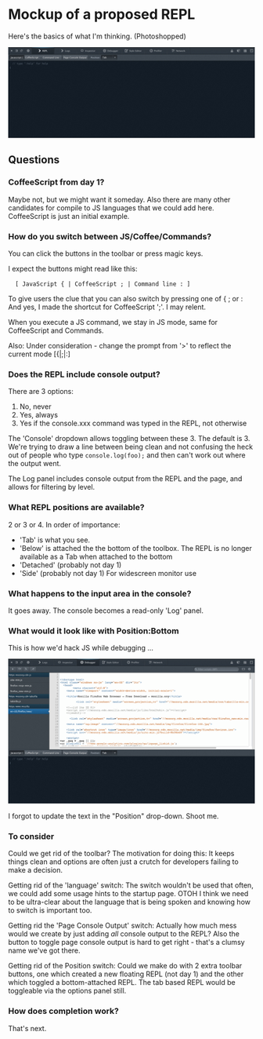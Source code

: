 
# Mockup of a proposed REPL

Here's the basics of what I'm thinking. (Photoshopped)

<img src="screen.png"/>

## Questions

### CoffeeScript from day 1?

Maybe not, but we might want it someday. Also there are many other candidates
for compile to JS languages that we could add here. CoffeeScript is just an
initial example.

### How do you switch between JS/Coffee/Commands?

You can click the buttons in the toolbar or press magic keys.

I expect the buttons might read like this:

      [ JavaScript { | CoffeeScript ; | Command line : ]

To give users the clue that you can also switch by pressing one of { ; or :
And yes, I made the shortcut for CoffeeScript ';'. I may relent.

When you execute a JS command, we stay in JS mode, same for CoffeeScript and
Commands.

Also: Under consideration - change the prompt from '>' to reflect the current
mode [{|;|:]

### Does the REPL include console output?

There are 3 options:

1. No, never
2. Yes, always
3. Yes if the console.xxx command was typed in the REPL, not otherwise

The 'Console' dropdown allows toggling between these 3.
The default is 3. We're trying to draw a line between being clean and not
confusing the heck out of people who type `console.log(foo);` and then can't
work out where the output went.

The Log panel includes console output from the REPL and the page, and allows
for filtering by level.

### What REPL positions are available?

2 or 3 or 4.
In order of importance:

* 'Tab' is what you see.
* 'Below' is attached the the bottom of the toolbox. The REPL is no longer
  available as a Tab when attached to the bottom
* 'Detached' (probably not day 1)
* 'Side' (probably not day 1) For widescreen monitor use

### What happens to the input area in the console?

It goes away. The console becomes a read-only 'Log' panel.

### What would it look like with Position:Bottom

This is how we'd hack JS while debugging ...

<img src="screen2.png"/>

I forgot to update the text in the "Position" drop-down. Shoot me.

### To consider

Could we get rid of the toolbar?
The motivation for doing this: It keeps things clean and options are often just
a crutch for developers failing to make a decision.

Getting rid of the 'language' switch:
The switch wouldn't be used that often, we could add some usage hints to the
startup page.
OTOH I think we need to be ultra-clear about the language that is being spoken
and knowing how to switch is important too.

Getting rid the 'Page Console Output' switch:
Actually how much mess would we create by just adding *all* console output to
the REPL? Also the button to toggle page console output is hard to get right -
that's a clumsy name we've got there.

Getting rid of the Position switch:
Could we make do with 2 extra toolbar buttons, one which created a new floating
REPL (not day 1) and the other which toggled a bottom-attached REPL. The tab
based REPL would be toggleable via the options panel still.

### How does completion work?

That's next.
